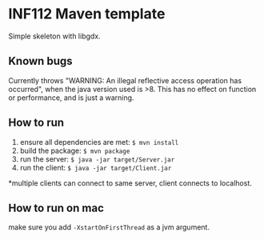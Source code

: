 # INF112 Maven template 
Simple skeleton with libgdx. 


## Known bugs
Currently throws "WARNING: An illegal reflective access operation has occurred", 
when the java version used is >8. This has no effect on function or performance, and is just a warning.


## How to run
1. ensure all dependencies are met: ```$ mvn install```
2. build the package: ```$ mvn package```
3. run the server: ```$ java -jar target/Server.jar```
4. run the client: ```$ java -jar target/Client.jar```

*multiple clients can connect to same server, client connects to localhost.

## How to run on mac
make sure you add ```-XstartOnFirstThread``` as a jvm argument.
